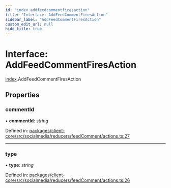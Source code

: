 ```yaml
---
id: "index.addfeedcommentfiresaction"
title: "Interface: AddFeedCommentFiresAction"
sidebar_label: "AddFeedCommentFiresAction"
custom_edit_url: null
hide_title: true
---
```


# Interface: AddFeedCommentFiresAction

[index](../modules/index.md).AddFeedCommentFiresAction

## Properties

### commentId

• **commentId**: *string*

Defined in: [packages/client-core/src/socialmedia/reducers/feedComment/actions.ts:27](https://github.com/xr3ngine/xr3ngine/blob/716a06460/packages/client-core/src/socialmedia/reducers/feedComment/actions.ts#L27)

___

### type

• **type**: *string*

Defined in: [packages/client-core/src/socialmedia/reducers/feedComment/actions.ts:26](https://github.com/xr3ngine/xr3ngine/blob/716a06460/packages/client-core/src/socialmedia/reducers/feedComment/actions.ts#L26)

